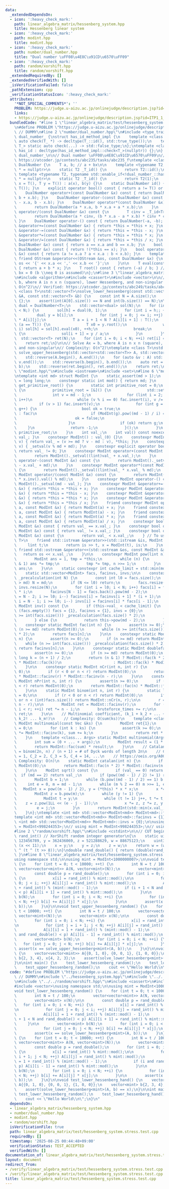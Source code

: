 ```yaml
---
data:
  _extendedDependsOn:
  - icon: ':heavy_check_mark:'
    path: linear_algebra_matrix/hessenberg_system.hpp
    title: Hessenberg linear system
  - icon: ':heavy_check_mark:'
    path: modint.hpp
    title: modint.hpp
  - icon: ':heavy_check_mark:'
    path: number/dual_number.hpp
    title: "Dual number \uFF08\u4E8C\u91CD\u6570\uFF09"
  - icon: ':heavy_check_mark:'
    path: random/xorshift.hpp
    title: random/xorshift.hpp
  _extendedRequiredBy: []
  _extendedVerifiedWith: []
  _isVerificationFailed: false
  _pathExtension: cpp
  _verificationStatusIcon: ':heavy_check_mark:'
  attributes:
    '*NOT_SPECIAL_COMMENTS*': ''
    PROBLEM: https://judge.u-aizu.ac.jp/onlinejudge/description.jsp?id=ITP1_1_A
    links:
    - https://judge.u-aizu.ac.jp/onlinejudge/description.jsp?id=ITP1_1_A
  bundledCode: "#line 1 \"linear_algebra_matrix/test/hessenberg_system.stress.test.cpp\"\
    \n#define PROBLEM \"https://judge.u-aizu.ac.jp/onlinejudge/description.jsp?id=ITP1_1_A\"\
    \ // DUMMY\n#line 2 \"number/dual_number.hpp\"\n#include <type_traits>\n\nnamespace\
    \ dual_number_ {\nstruct has_id_method_impl {\n    template <class T_> static\
    \ auto check(T_ *) -> decltype(T_::id(), std::true_type());\n    template <class\
    \ T_> static auto check(...) -> std::false_type;\n};\ntemplate <class T_> struct\
    \ has_id : decltype(has_id_method_impl::check<T_>(nullptr)) {};\n} // namespace\
    \ dual_number_\n\n// Dual number \uFF08\u4E8C\u91CD\u6570\uFF09\n// Verified:\
    \ https://atcoder.jp/contests/abc235/tasks/abc235_f\ntemplate <class T> struct\
    \ DualNumber {\n    T a, b; // a + bx\n\n    template <typename T2, typename std::enable_if<dual_number_::has_id<T2>::value>::type\
    \ * = nullptr>\n    static T2 _T_id() {\n        return T2::id();\n    }\n   \
    \ template <typename T2, typename std::enable_if<!dual_number_::has_id<T2>::value>::type\
    \ * = nullptr>\n    static T2 _T_id() {\n        return T2(1);\n    }\n\n    DualNumber(T\
    \ x = T(), T y = T()) : a(x), b(y) {}\n    static DualNumber id() { return DualNumber(_T_id<T>(),\
    \ T()); }\n    explicit operator bool() const { return a != T() or b != T(); }\n\
    \    DualNumber operator+(const DualNumber &x) const { return DualNumber(a + x.a,\
    \ b + x.b); }\n    DualNumber operator-(const DualNumber &x) const { return DualNumber(a\
    \ - x.a, b - x.b); }\n    DualNumber operator*(const DualNumber &x) const {\n\
    \        return DualNumber(a * x.a, b * x.a + a * x.b);\n    }\n    DualNumber\
    \ operator/(const DualNumber &x) const {\n        T cinv = _T_id<T>() / x.a;\n\
    \        return DualNumber(a * cinv, (b * x.a - a * x.b) * cinv * cinv);\n   \
    \ }\n    DualNumber operator-() const { return DualNumber(-a, -b); }\n    DualNumber\
    \ &operator+=(const DualNumber &x) { return *this = *this + x; }\n    DualNumber\
    \ &operator-=(const DualNumber &x) { return *this = *this - x; }\n    DualNumber\
    \ &operator*=(const DualNumber &x) { return *this = *this * x; }\n    DualNumber\
    \ &operator/=(const DualNumber &x) { return *this = *this / x; }\n    bool operator==(const\
    \ DualNumber &x) const { return a == x.a and b == x.b; }\n    bool operator!=(const\
    \ DualNumber &x) const { return !(*this == x); }\n    bool operator<(const DualNumber\
    \ &x) const { return (a != x.a ? a < x.a : b < x.b); }\n    template <class OStream>\
    \ friend OStream &operator<<(OStream &os, const DualNumber &x) {\n        return\
    \ os << '{' << x.a << ',' << x.b << '}';\n    }\n\n    T eval(const T &x) const\
    \ { return a + b * x; }\n    T root() const { return (-a) / b; } // Solve a +\
    \ bx = 0 (b \\neq 0 is assumed)\n};\n#line 3 \"linear_algebra_matrix/hessenberg_system.hpp\"\
    \n#include <algorithm>\n#include <cassert>\n#include <vector>\n\n// Solve Ax =\
    \ b, where A is n x n (square), lower Hessenberg, and non-singular.\n// Complexity:\
    \ O(n^2)\n// Verified: https://atcoder.jp/contests/abc249/tasks/abc249_h\ntemplate\
    \ <class T>\nstd::vector<T>\nsolve_lower_hessenberg(const std::vector<std::vector<T>>\
    \ &A, const std::vector<T> &b) {\n    const int N = A.size();\n    if (!N) return\
    \ {};\n    assert(int(A[0].size()) == N and int(b.size()) == N);\n\n    using\
    \ dual = DualNumber<T>;\n    std::vector<dual> sol(N);\n    for (int h = 0; h\
    \ < N;) {\n        sol[h] = dual(0, 1);\n        for (int i = h;; ++i) {\n   \
    \         dual y = b[i];\n            for (int j = 0; j <= i; ++j) y -= sol[j]\
    \ * A[i][j];\n            T a = i + 1 < N ? A[i][i + 1] : T();\n            if\
    \ (a == T()) {\n                T x0 = y.root();\n                while (h <=\
    \ i) sol[h] = sol[h].eval(x0), ++h;\n                break;\n            } else\
    \ {\n                sol[i + 1] = y / a;\n            }\n        }\n    }\n  \
    \  std::vector<T> ret(N);\n    for (int i = 0; i < N; ++i) ret[i] = sol[i].a;\n\
    \    return ret;\n}\n\n// Solve Ax = b, where A is n x n (square), upper Hessenberg,\
    \ and non-singular\n// Complexity: O(n^2)\ntemplate <class T>\nstd::vector<T>\
    \ solve_upper_hessenberg(std::vector<std::vector<T>> A, std::vector<T> b) {\n\
    \    std::reverse(A.begin(), A.end());\n    for (auto &v : A) std::reverse(v.begin(),\
    \ v.end());\n    std::reverse(b.begin(), b.end());\n    auto ret = solve_lower_hessenberg(A,\
    \ b);\n    std::reverse(ret.begin(), ret.end());\n    return ret;\n}\n#line 3\
    \ \"modint.hpp\"\n#include <iostream>\n#include <set>\n#line 6 \"modint.hpp\"\n\
    \ntemplate <int md> struct ModInt {\n    static_assert(md > 1);\n    using lint\
    \ = long long;\n    constexpr static int mod() { return md; }\n    static int\
    \ get_primitive_root() {\n        static int primitive_root = 0;\n        if (!primitive_root)\
    \ {\n            primitive_root = [&]() {\n                std::set<int> fac;\n\
    \                int v = md - 1;\n                for (lint i = 2; i * i <= v;\
    \ i++)\n                    while (v % i == 0) fac.insert(i), v /= i;\n      \
    \          if (v > 1) fac.insert(v);\n                for (int g = 1; g < md;\
    \ g++) {\n                    bool ok = true;\n                    for (auto i\
    \ : fac)\n                        if (ModInt(g).pow((md - 1) / i) == 1) {\n  \
    \                          ok = false;\n                            break;\n \
    \                       }\n                    if (ok) return g;\n           \
    \     }\n                return -1;\n            }();\n        }\n        return\
    \ primitive_root;\n    }\n    int val_;\n    int val() const noexcept { return\
    \ val_; }\n    constexpr ModInt() : val_(0) {}\n    constexpr ModInt &_setval(lint\
    \ v) { return val_ = (v >= md ? v - md : v), *this; }\n    constexpr ModInt(lint\
    \ v) { _setval(v % md + md); }\n    constexpr explicit operator bool() const {\
    \ return val_ != 0; }\n    constexpr ModInt operator+(const ModInt &x) const {\n\
    \        return ModInt()._setval((lint)val_ + x.val_);\n    }\n    constexpr ModInt\
    \ operator-(const ModInt &x) const {\n        return ModInt()._setval((lint)val_\
    \ - x.val_ + md);\n    }\n    constexpr ModInt operator*(const ModInt &x) const\
    \ {\n        return ModInt()._setval((lint)val_ * x.val_ % md);\n    }\n    constexpr\
    \ ModInt operator/(const ModInt &x) const {\n        return ModInt()._setval((lint)val_\
    \ * x.inv().val() % md);\n    }\n    constexpr ModInt operator-() const { return\
    \ ModInt()._setval(md - val_); }\n    constexpr ModInt &operator+=(const ModInt\
    \ &x) { return *this = *this + x; }\n    constexpr ModInt &operator-=(const ModInt\
    \ &x) { return *this = *this - x; }\n    constexpr ModInt &operator*=(const ModInt\
    \ &x) { return *this = *this * x; }\n    constexpr ModInt &operator/=(const ModInt\
    \ &x) { return *this = *this / x; }\n    friend constexpr ModInt operator+(lint\
    \ a, const ModInt &x) { return ModInt(a) + x; }\n    friend constexpr ModInt operator-(lint\
    \ a, const ModInt &x) { return ModInt(a) - x; }\n    friend constexpr ModInt operator*(lint\
    \ a, const ModInt &x) { return ModInt(a) * x; }\n    friend constexpr ModInt operator/(lint\
    \ a, const ModInt &x) { return ModInt(a) / x; }\n    constexpr bool operator==(const\
    \ ModInt &x) const { return val_ == x.val_; }\n    constexpr bool operator!=(const\
    \ ModInt &x) const { return val_ != x.val_; }\n    constexpr bool operator<(const\
    \ ModInt &x) const {\n        return val_ < x.val_;\n    } // To use std::map<ModInt,\
    \ T>\n    friend std::istream &operator>>(std::istream &is, ModInt &x) {\n   \
    \     lint t;\n        return is >> t, x = ModInt(t), is;\n    }\n    constexpr\
    \ friend std::ostream &operator<<(std::ostream &os, const ModInt &x) {\n     \
    \   return os << x.val_;\n    }\n\n    constexpr ModInt pow(lint n) const {\n\
    \        ModInt ans = 1, tmp = *this;\n        while (n) {\n            if (n\
    \ & 1) ans *= tmp;\n            tmp *= tmp, n >>= 1;\n        }\n        return\
    \ ans;\n    }\n\n    static constexpr int cache_limit = std::min(md, 1 << 21);\n\
    \    static std::vector<ModInt> facs, facinvs, invs;\n\n    constexpr static void\
    \ _precalculation(int N) {\n        const int l0 = facs.size();\n        if (N\
    \ > md) N = md;\n        if (N <= l0) return;\n        facs.resize(N), facinvs.resize(N),\
    \ invs.resize(N);\n        for (int i = l0; i < N; i++) facs[i] = facs[i - 1]\
    \ * i;\n        facinvs[N - 1] = facs.back().pow(md - 2);\n        for (int i\
    \ = N - 2; i >= l0; i--) facinvs[i] = facinvs[i + 1] * (i + 1);\n        for (int\
    \ i = N - 1; i >= l0; i--) invs[i] = facinvs[i] * facs[i - 1];\n    }\n\n    constexpr\
    \ ModInt inv() const {\n        if (this->val_ < cache_limit) {\n            if\
    \ (facs.empty()) facs = {1}, facinvs = {1}, invs = {0};\n            while (this->val_\
    \ >= int(facs.size())) _precalculation(facs.size() * 2);\n            return invs[this->val_];\n\
    \        } else {\n            return this->pow(md - 2);\n        }\n    }\n\n\
    \    constexpr static ModInt fac(int n) {\n        assert(n >= 0);\n        if\
    \ (n >= md) return ModInt(0);\n        while (n >= int(facs.size())) _precalculation(facs.size()\
    \ * 2);\n        return facs[n];\n    }\n\n    constexpr static ModInt facinv(int\
    \ n) {\n        assert(n >= 0);\n        if (n >= md) return ModInt(0);\n    \
    \    while (n >= int(facs.size())) _precalculation(facs.size() * 2);\n       \
    \ return facinvs[n];\n    }\n\n    constexpr static ModInt doublefac(int n) {\n\
    \        assert(n >= 0);\n        if (n >= md) return ModInt(0);\n        long\
    \ long k = (n + 1) / 2;\n        return (n & 1) ? ModInt::fac(k * 2) / (ModInt(2).pow(k)\
    \ * ModInt::fac(k))\n                       : ModInt::fac(k) * ModInt(2).pow(k);\n\
    \    }\n\n    constexpr static ModInt nCr(int n, int r) {\n        assert(n >=\
    \ 0);\n        if (r < 0 or n < r) return ModInt(0);\n        return ModInt::fac(n)\
    \ * ModInt::facinv(r) * ModInt::facinv(n - r);\n    }\n\n    constexpr static\
    \ ModInt nPr(int n, int r) {\n        assert(n >= 0);\n        if (r < 0 or n\
    \ < r) return ModInt(0);\n        return ModInt::fac(n) * ModInt::facinv(n - r);\n\
    \    }\n\n    static ModInt binom(int n, int r) {\n        static long long bruteforce_times\
    \ = 0;\n\n        if (r < 0 or n < r) return ModInt(0);\n        if (n <= bruteforce_times\
    \ or n < (int)facs.size()) return ModInt::nCr(n, r);\n\n        r = std::min(r,\
    \ n - r);\n\n        ModInt ret = ModInt::facinv(r);\n        for (int i = 0;\
    \ i < r; ++i) ret *= n - i;\n        bruteforce_times += r;\n\n        return\
    \ ret;\n    }\n\n    // Multinomial coefficient, (k_1 + k_2 + ... + k_m)! / (k_1!\
    \ k_2! ... k_m!)\n    // Complexity: O(sum(ks))\n    template <class Vec> static\
    \ ModInt multinomial(const Vec &ks) {\n        ModInt ret{1};\n        int sum\
    \ = 0;\n        for (int k : ks) {\n            assert(k >= 0);\n            ret\
    \ *= ModInt::facinv(k), sum += k;\n        }\n        return ret * ModInt::fac(sum);\n\
    \    }\n    template <class... Args> static ModInt multinomial(Args... args) {\n\
    \        int sum = (0 + ... + args);\n        ModInt result = (1 * ... * ModInt::facinv(args));\n\
    \        return ModInt::fac(sum) * result;\n    }\n\n    // Catalan number, C_n\
    \ = binom(2n, n) / (n + 1) = # of Dyck words of length 2n\n    // C_0 = 1, C_1\
    \ = 1, C_2 = 2, C_3 = 5, C_4 = 14, ...\n    // https://oeis.org/A000108\n    //\
    \ Complexity: O(n)\n    static ModInt catalan(int n) {\n        if (n < 0) return\
    \ ModInt(0);\n        return ModInt::fac(n * 2) * ModInt::facinv(n + 1) * ModInt::facinv(n);\n\
    \    }\n\n    ModInt sqrt() const {\n        if (val_ == 0) return 0;\n      \
    \  if (md == 2) return val_;\n        if (pow((md - 1) / 2) != 1) return 0;\n\
    \        ModInt b = 1;\n        while (b.pow((md - 1) / 2) == 1) b += 1;\n   \
    \     int e = 0, m = md - 1;\n        while (m % 2 == 0) m >>= 1, e++;\n     \
    \   ModInt x = pow((m - 1) / 2), y = (*this) * x * x;\n        x *= (*this);\n\
    \        ModInt z = b.pow(m);\n        while (y != 1) {\n            int j = 0;\n\
    \            ModInt t = y;\n            while (t != 1) j++, t *= t;\n        \
    \    z = z.pow(1LL << (e - j - 1));\n            x *= z, z *= z, y *= z;\n   \
    \         e = j;\n        }\n        return ModInt(std::min(x.val_, md - x.val_));\n\
    \    }\n};\ntemplate <int md> std::vector<ModInt<md>> ModInt<md>::facs = {1};\n\
    template <int md> std::vector<ModInt<md>> ModInt<md>::facinvs = {1};\ntemplate\
    \ <int md> std::vector<ModInt<md>> ModInt<md>::invs = {0};\n\nusing ModInt998244353\
    \ = ModInt<998244353>;\n// using mint = ModInt<998244353>;\n// using mint = ModInt<1000000007>;\n\
    #line 2 \"random/xorshift.hpp\"\n#include <cstdint>\n\n// CUT begin\nuint32_t\
    \ rand_int() // XorShift random integer generator\n{\n    static uint32_t x =\
    \ 123456789, y = 362436069, z = 521288629, w = 88675123;\n    uint32_t t = x ^\
    \ (x << 11);\n    x = y;\n    y = z;\n    z = w;\n    return w = (w ^ (w >> 19))\
    \ ^ (t ^ (t >> 8));\n}\ndouble rand_double() { return (double)rand_int() / UINT32_MAX;\
    \ }\n#line 8 \"linear_algebra_matrix/test/hessenberg_system.stress.test.cpp\"\n\
    using namespace std;\n\nusing mint = ModInt<1000000007>;\n\nvoid test_lower_hessenberg_random()\
    \ {\n    for (int t = 0; t < 10000; ++t) {\n        int N = t / 100;\n       \
    \ vector<vector<mint>> A(N, vector<mint>(N));\n        vector<mint> x(N);\n\n\
    \        const double p = rand_double();\n        for (int i = 0; i < N; ++i)\
    \ {\n            x[i] = rand_int() % mint::mod();\n\n            for (int j =\
    \ 0; j < i; ++j) A[i][j] = rand_int() % mint::mod();\n            A[i][i] = 1\
    \ + rand_int() % (mint::mod() - 1);\n            if (i + 1 < N and rand_double()\
    \ < p) A[i][i + 1] = rand_int() % mint::mod();\n        }\n\n        vector<mint>\
    \ b(N);\n        for (int i = 0; i < N; ++i) {\n            for (int j = 0; j\
    \ < N; ++j) b[i] += A[i][j] * x[j];\n        }\n\n        assert(x == solve_lower_hessenberg<mint>(A,\
    \ b));\n    }\n}\n\nvoid test_upper_hessenberg_random() {\n    for (int t = 0;\
    \ t < 10000; ++t) {\n        int N = t / 100;\n        vector<vector<mint>> A(N,\
    \ vector<mint>(N));\n        vector<mint> x(N);\n\n        const double p = rand_double();\n\
    \        for (int i = 0; i < N; ++i) {\n            x[i] = rand_int() % mint::mod();\n\
    \n            for (int j = i + 1; j < N; ++j) A[i][j] = rand_int() % mint::mod();\n\
    \            A[i][i] = 1 + rand_int() % (mint::mod() - 1);\n            if (i\
    \ and rand_double() < p) A[i][i - 1] = rand_int() % mint::mod();\n        }\n\n\
    \        vector<mint> b(N);\n        for (int i = 0; i < N; ++i) {\n         \
    \   for (int j = 0; j < N; ++j) b[i] += A[i][j] * x[j];\n        }\n\n       \
    \ assert(x == solve_upper_hessenberg<mint>(A, b));\n    }\n}\n\nvoid test_lower_hessenberg_hand()\
    \ {\n    vector<vector<mint>> A{{0, 1, 0}, {0, 0, 1}, {1, 0, 0}};\n    vector<mint>\
    \ b{2, 3, 4}, x{4, 2, 3};\n    assert(solve_lower_hessenberg<mint>(A, b) == x);\n\
    }\n\nint main() {\n    test_lower_hessenberg_random();\n    test_lower_hessenberg_hand();\n\
    \    test_upper_hessenberg_random();\n    cout << \"Hello World\\n\";\n}\n"
  code: "#define PROBLEM \"https://judge.u-aizu.ac.jp/onlinejudge/description.jsp?id=ITP1_1_A\"\
    \ // DUMMY\n#include \"../hessenberg_system.hpp\"\n#include \"../../modint.hpp\"\
    \n#include \"../../random/xorshift.hpp\"\n#include <cassert>\n#include <iostream>\n\
    #include <vector>\nusing namespace std;\n\nusing mint = ModInt<1000000007>;\n\n\
    void test_lower_hessenberg_random() {\n    for (int t = 0; t < 10000; ++t) {\n\
    \        int N = t / 100;\n        vector<vector<mint>> A(N, vector<mint>(N));\n\
    \        vector<mint> x(N);\n\n        const double p = rand_double();\n     \
    \   for (int i = 0; i < N; ++i) {\n            x[i] = rand_int() % mint::mod();\n\
    \n            for (int j = 0; j < i; ++j) A[i][j] = rand_int() % mint::mod();\n\
    \            A[i][i] = 1 + rand_int() % (mint::mod() - 1);\n            if (i\
    \ + 1 < N and rand_double() < p) A[i][i + 1] = rand_int() % mint::mod();\n   \
    \     }\n\n        vector<mint> b(N);\n        for (int i = 0; i < N; ++i) {\n\
    \            for (int j = 0; j < N; ++j) b[i] += A[i][j] * x[j];\n        }\n\n\
    \        assert(x == solve_lower_hessenberg<mint>(A, b));\n    }\n}\n\nvoid test_upper_hessenberg_random()\
    \ {\n    for (int t = 0; t < 10000; ++t) {\n        int N = t / 100;\n       \
    \ vector<vector<mint>> A(N, vector<mint>(N));\n        vector<mint> x(N);\n\n\
    \        const double p = rand_double();\n        for (int i = 0; i < N; ++i)\
    \ {\n            x[i] = rand_int() % mint::mod();\n\n            for (int j =\
    \ i + 1; j < N; ++j) A[i][j] = rand_int() % mint::mod();\n            A[i][i]\
    \ = 1 + rand_int() % (mint::mod() - 1);\n            if (i and rand_double() <\
    \ p) A[i][i - 1] = rand_int() % mint::mod();\n        }\n\n        vector<mint>\
    \ b(N);\n        for (int i = 0; i < N; ++i) {\n            for (int j = 0; j\
    \ < N; ++j) b[i] += A[i][j] * x[j];\n        }\n\n        assert(x == solve_upper_hessenberg<mint>(A,\
    \ b));\n    }\n}\n\nvoid test_lower_hessenberg_hand() {\n    vector<vector<mint>>\
    \ A{{0, 1, 0}, {0, 0, 1}, {1, 0, 0}};\n    vector<mint> b{2, 3, 4}, x{4, 2, 3};\n\
    \    assert(solve_lower_hessenberg<mint>(A, b) == x);\n}\n\nint main() {\n   \
    \ test_lower_hessenberg_random();\n    test_lower_hessenberg_hand();\n    test_upper_hessenberg_random();\n\
    \    cout << \"Hello World\\n\";\n}\n"
  dependsOn:
  - linear_algebra_matrix/hessenberg_system.hpp
  - number/dual_number.hpp
  - modint.hpp
  - random/xorshift.hpp
  isVerificationFile: true
  path: linear_algebra_matrix/test/hessenberg_system.stress.test.cpp
  requiredBy: []
  timestamp: '2025-08-25 00:44:48+09:00'
  verificationStatus: TEST_ACCEPTED
  verifiedWith: []
documentation_of: linear_algebra_matrix/test/hessenberg_system.stress.test.cpp
layout: document
redirect_from:
- /verify/linear_algebra_matrix/test/hessenberg_system.stress.test.cpp
- /verify/linear_algebra_matrix/test/hessenberg_system.stress.test.cpp.html
title: linear_algebra_matrix/test/hessenberg_system.stress.test.cpp
---
```

